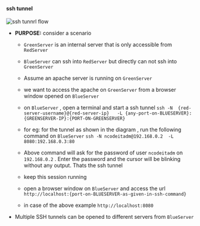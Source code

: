 #### ssh tunnel
![ssh tunnrl flow](https://www.tunnelsup.com/images/ssh-local2.png)
* __PURPOSE:__ consider a scenario 
    + `GreenServer` is an internal server that is only accessible from `RedServer`
    + `BlueServer` can ssh into `RedServer` but directly can not ssh into `GreenServer`
    + Assume an apache server is running on `GreenServer`
    + we want to access the apache on `GreenServer` from a browser window opened on  `BlueServer`

    + on `BlueServer` , open a terminal and start a ssh tunnel 
    `ssh -N  {red-server-username}@{red-server-ip}   -L {any-port-on-BLUESERVER}:{GREENSERVER-IP}:{PORT-ON-GREENSERVER}`
    + for eg: for the tunnel as shown in the diagram , run the following command on `BlueServer`
    `ssh -N ncodeitadm@192.168.0.2  -L 8080:192.168.0.3:80`
    + Above command will ask for the password of user `ncodeitadm` on `192.168.0.2` . Enter the password and the cursor will be blinking without any output. Thats the ssh tunnel 
    + keep this session running 
    + open a browser window on `BlueServer` and access the url `http://localhost:{port-on-BLUESERVER-as-given-in-ssh-command}`
    + in case of the above example `http://localhost:8080`

* Multiple SSH tunnels can be opened to different servers from `BlueServer`

